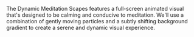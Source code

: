  The Dynamic Meditation Scapes features a full-screen animated visual that's designed to be calming and conducive to meditation. We'll use a combination of gently moving particles and a subtly shifting background gradient to create a serene and dynamic visual experience.
